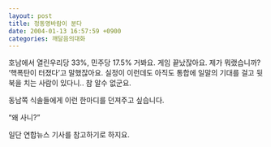 ```yaml
---
layout: post
title: 정동영바람이 분다
date: 2004-01-13 16:57:59 +0900
categories: 깨달음의대화
---
```

호남에서 열린우리당 33%, 민주당 17.5% 거봐요. 게임 끝났잖아요. 제가 뭐랬습니까? ‘핵폭탄이 터졌다’고 말했잖아요. 실정이 이런데도 아직도 통합에 일말의 기대를 걸고 뒷북을 치는 사람이 있다니.. 참 알수 없군요. 

동남쪽 식솔들에게 이런 한마디를 던져주고 싶습니다.

“왜 사니?”

일단 연합뉴스 기사를 참고하기로 하지요.